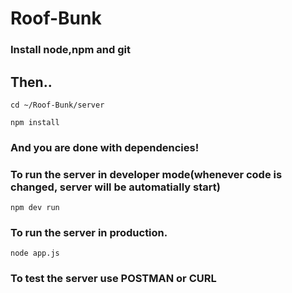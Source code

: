 # Roof-Bunk

### Install node,npm and git

## Then..
```
cd ~/Roof-Bunk/server
```

```
npm install
```

### And you are done with dependencies!


### To run the server in developer mode(whenever code is changed, server will be automatially start)
``` npm dev run ```

### To run the server in production.
``` node app.js ```

### To test the server use POSTMAN or CURL